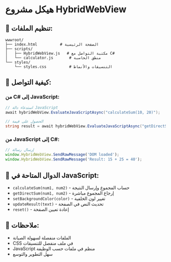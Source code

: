 # هيكل مشروع HybridWebView

## 📁 تنظيم الملفات:

```
wwwroot/
├── index.html          # الصفحة الرئيسية
├── scripts/           
│   ├── HybridWebView.js   # مكتبة التواصل مع C#
│   └── calculator.js       # منطق الحاسبة
└── styles/
    └── styles.css          # التنسيقات والأنماط
```

## 🔄 كيفية التواصل:

### من C# إلى JavaScript:
```csharp
// استدعاء دالة JavaScript
await hybridWebView.EvaluateJavaScriptAsync("calculateSum(10, 20)");

// الحصول على قيمة
string result = await hybridWebView.EvaluateJavaScriptAsync("getDirectSum(5, 3)");
```

### من JavaScript إلى C#:
```javascript
// إرسال رسالة
window.HybridWebView.SendRawMessage('DOM loaded');
window.HybridWebView.SendRawMessage('Result: 15 + 25 = 40');
```

## 🎯 الدوال المتاحة في JavaScript:

- `calculateSum(num1, num2)` - حساب المجموع وإرسال النتيجة
- `getDirectSum(num1, num2)` - إرجاع المجموع مباشرة
- `setBackgroundColor(color)` - تغيير لون الخلفية
- `updateResult(text)` - تحديث النص في الصفحة
- `reset()` - إعادة تعيين الصفحة

## 📝 ملاحظات:
- الملفات منفصلة لسهولة الصيانة
- CSS في ملف منفصل للتنسيقات
- JavaScript منظم في ملفات حسب الوظيفة
- سهل التطوير والتوسع